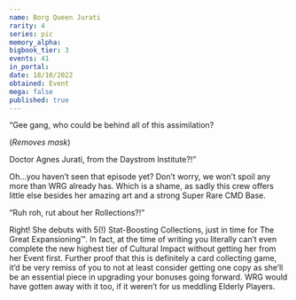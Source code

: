 ```yaml
---
name: Borg Queen Jurati
rarity: 4
series: pic
memory_alpha:
bigbook_tier: 3
events: 41
in_portal:
date: 18/10/2022
obtained: Event
mega: false
published: true
---
```


“Gee gang, who could be behind all of this assimilation?

(*Removes mask*)

Doctor Agnes Jurati, from the Daystrom Institute?!”

Oh…you haven’t seen that episode yet? Don’t worry, we won’t spoil any more than WRG already has. Which is a shame, as sadly this crew offers little else besides her amazing art and a strong Super Rare CMD Base.

“Ruh roh, rut about her Rollections?!”

Right! She debuts with 5(!) Stat-Boosting Collections, just in time for The Great Expansioning:tm:. In fact, at the time of writing you literally can’t even complete the new highest tier of Cultural Impact without getting her from her Event first. Further proof that this is definitely a card collecting game, it’d be very remiss of you to not at least consider getting one copy as she’ll be an essential piece in upgrading your bonuses going forward. WRG would have gotten away with it too, if it weren’t for us meddling Elderly Players.
